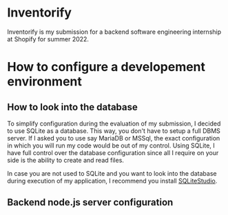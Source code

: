 # Inventorify
Inventorify is my submission for a backend software engineering internship at Shopify for summer 2022.

# How to configure a developement environment

## How to look into the database
To simplify configuration during the evaluation of my submission, I decided to use SQLite as a database. This way, you don't have to setup a full DBMS server. If I asked you to use say MariaDB or MSSql, the exact configuration in which you will run my code would be out of my control. Using SQLite, I have full control over the database configuration since all I require on your side is the ability to create and read files.

In case you are not used to SQLite and you want to look into the database during execution of my application, I recommend you install [SQLiteStudio](https://sqlitestudio.pl/).

## Backend node.js server configuration

##
